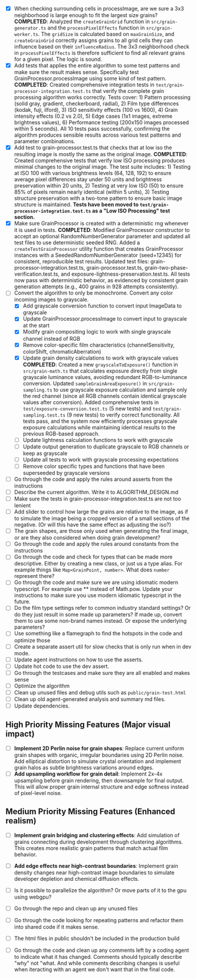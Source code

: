 - [x] When checking surrounding cells in processImage, are we sure a 3x3 neighborhood is large enough to fit the largest size grains?
  **COMPLETED**: Analyzed the `createGrainGrid` function in `src/grain-generator.ts` and the `processPixelEffects` function in `src/grain-worker.ts`. The `gridSize` is calculated based on `maxGrainSize`, and `createGrainGrid` correctly assigns grains to all grid cells they can influence based on their `influenceRadius`. The 3x3 neighborhood check in `processPixelEffects` is therefore sufficient to find all relevant grains for a given pixel. The logic is sound.
- [x] Add tests that applies the entire algorithm to some test patterns and make sure the result makes sense. Specifically test GrainProcessor.processImage using some kind of test pattern.
  **COMPLETED**: Created comprehensive integration tests in `test/grain-processor-integration.test.ts` that verify the complete grain processing algorithm works correctly. Tests cover: 1) Pattern processing (solid gray, gradient, checkerboard, radial), 2) Film type differences (kodak, fuji, ilford), 3) ISO sensitivity effects (100 vs 1600), 4) Grain intensity effects (0.2 vs 2.0), 5) Edge cases (1x1 images, extreme brightness values), 6) Performance testing (200x150 images processed within 5 seconds). All 10 tests pass successfully, confirming the algorithm produces sensible results across various test patterns and parameter combinations.
- [x] Add test to grain-processor.test.ts that checks that at low iso the resulting image is mostly the same as the original image.
  **COMPLETED**: Created comprehensive tests that verify low ISO processing produces minimal changes to the original image. The test suite includes: 1) Testing at ISO 100 with various brightness levels (64, 128, 192) to ensure average pixel differences stay under 50 units and brightness preservation within 20 units, 2) Testing at very low ISO (50) to ensure 85% of pixels remain nearly identical (within 5 units), 3) Testing structure preservation with a two-tone pattern to ensure basic image structure is maintained. **Tests have been moved to `test/grain-processor-integration.test.ts` as a "Low ISO Processing" test section.**
- [x] Make sure GrainProcessor is created with a deterministic rng whenever it is used in tests.
  **COMPLETED**: Modified GrainProcessor constructor to accept an optional RandomNumberGenerator parameter and updated all test files to use deterministic seeded RNG. Added a `createTestGrainProcessor` utility function that creates GrainProcessor instances with a SeededRandomNumberGenerator (seed=12345) for consistent, reproducible test results. Updated test files: grain-processor-integration.test.ts, grain-processor.test.ts, grain-two-phase-verification.test.ts, and exposure-lightness-preservation.test.ts. All tests now pass with deterministic behavior, as evidenced by consistent grain generation attempts (e.g., 400 grains in 928 attempts consistently).
- [ ] Convert the algorithm to only be monochrome. Convert any color incoming images to grayscale.
  - [x] Add grayscale conversion function to convert input ImageData to grayscale
  - [x] Update GrainProcessor.processImage to convert input to grayscale at the start
  - [x] Modify grain compositing logic to work with single grayscale channel instead of RGB
  - [x] Remove color-specific film characteristics (channelSensitivity, colorShift, chromaticAberration)
  - [x] Update grain density calculations to work with grayscale values
    **COMPLETED**: Created a new `grayscaleToExposure()` function in `src/grain-math.ts` that calculates exposure directly from single grayscale luminance values, avoiding redundant RGB-to-luminance conversion. Updated `sampleGrainAreaExposure()` in `src/grain-sampling.ts` to use grayscale exposure calculation and sample only the red channel (since all RGB channels contain identical grayscale values after conversion). Added comprehensive tests in `test/exposure-conversion.test.ts` (5 new tests) and `test/grain-sampling.test.ts` (9 new tests) to verify correct functionality. All tests pass, and the system now efficiently processes grayscale exposure calculations while maintaining identical results to the previous RGB-based approach.
  - [ ] Update lightness calculation functions to work with grayscale
  - [ ] Update output generation to duplicate grayscale to RGB channels or keep as grayscale
  - [ ] Update all tests to work with grayscale processing expectations
  - [ ] Remove color specific types and functions that have been superseeded by grayscale versions
- [ ] Go through the code and apply the rules around asserts from the instructions
- [ ] Describe the current algorithm. Write it to ALGORITHM_DESIGN.md
- [ ] Make sure the tests in grain-processor-integration.test.ts are not too lenient
- [ ] Add slider to control how large the grains are relative to the image, as if to simulate the image being a cropped version of a small sections of the negative. (Or will this have the same effect as adjusting the iso?)
- [ ] The grain shapes, are those only used when generating the final image, or are they also considered when doing grain development?
- [ ] Go through the code and apply the rules around constants from the instructions
- [ ] Go through the code and check for types that can be made more descriptive. Either by creating a new class, or just us a type alias. For example things like `Map<GrainPoint, number>`. What does `number` represent there?
- [ ] Go through the code and make sure we are using idiomatic modern typescript. For example use ** instead of Math.pow. Update your instructions to make sure you use modern idiomatic typescript in the future.
- [ ] Do the film type settings refer to common industry standard settings? Or do they just result in some made up parameters? If made up, convert them to use some non-brand names instead. Or expose the underlying parameters?
- [ ] Use something like a flamegraph to find the hotspots in the code and optimize those
- [ ] Create a separate assert util for slow checks that is only run when in dev mode.
- [ ] Update agent instructions on how to use the asserts.
- [ ] Update hot code to use the dev assert.
- [ ] Go through the testcases and make sure they are all enabled and makes sense
- [ ] Optimize the algorithm
- [ ] Clean up unused files and debug utils such as `public/grain-test.html`
- [ ] Clean up old agent-generated analysis and summary md files.
- [ ] Update dependencies.

## High Priority Missing Features (Major visual impact)

- [ ] **Implement 2D Perlin noise for grain shapes**: Replace current uniform grain shapes with organic, irregular boundaries using 2D Perlin noise. Add elliptical distortion to simulate crystal orientation and implement grain halos as subtle brightness variations around edges.
- [ ] **Add upsampling workflow for grain detail**: Implement 2x-4x upsampling before grain rendering, then downsample for final output. This will allow proper grain internal structure and edge softness instead of pixel-level noise.

## Medium Priority Missing Features (Enhanced realism)

- [ ] **Implement grain bridging and clustering effects**: Add simulation of grains connecting during development through clustering algorithms. This creates more realistic grain patterns that match actual film behavior.
- [ ] **Add edge effects near high-contrast boundaries**: Implement grain density changes near high-contrast image boundaries to simulate developer depletion and chemical diffusion effects.


- [ ] Is it possible to parallelize the algorithm? Or move parts of it to the gpu using webgpu?
- [ ] Go through the repo and clean up any unused files
- [ ] Go through the code looking for repeating patterns and refactor them into shared code if it makes sense.
- [ ] The html files in public shouldn't be included in the production build
- [ ] Go through the code and clean up any comments left by a coding agent to indicate what it has changed. Comments should typically describe "why" not "what. And while comments describing changes is useful when iteracting with an agent we don't want that in the final code.
